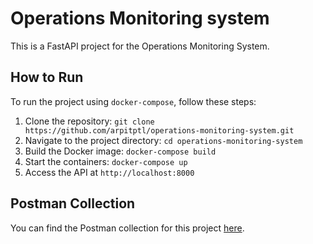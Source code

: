 # Operations Monitoring system

This is a FastAPI project for the Operations Monitoring System.

## How to Run

To run the project using `docker-compose`, follow these steps:

1. Clone the repository: `git clone https://github.com/arpitptl/operations-monitoring-system.git`
2. Navigate to the project directory: `cd operations-monitoring-system`
3. Build the Docker image: `docker-compose build`
4. Start the containers: `docker-compose up`
5. Access the API at `http://localhost:8000`

## Postman Collection

You can find the Postman collection for this project [here](./Operations-monitoring-system.postman_collection.json).
